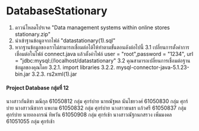 # DatabaseStationary
1. ดาวน์โหลดโปรเจค "Data management systems within online stores stationary.zip"
2. นำเข้าฐานข้อมูลจากไฟล์ "datastationary(1).sql"
3. หากฐานข้อมูลของเราไม่สามารถเชื่อมต่อได้ให้ทำตามขั้นตอนดังต่อไปนี้
    3.1 เปลี่ยนการตั้งค่าการเชื่อมต่อในไฟล์ connect.java แล้วตั้งค่าไฟล์ user = "root",password = "1234", url = "jdbc:mysql://localhost/datastationary" 
    3.2 คุณสามารถเปลี่ยนการเชื่อมต่อฐานข้อมูลของคุณโดย
        3.2.1. import libraries
        3.2.2. mysql-connector-java-5.1.23-bin.jar
        3.2.3. rs2xml(1).jar
        
#### Project Database กลุ่มที่ 12
นางสาวกันติชา 		  มณีกุล 	          61050812  กลุ่ม ศุกร์บ่าย
นายณัฐพล 			    นันไชยวงศ์	       61050830  กลุ่ม ศุกร์บ่าย
นางสาวณิชากร		   แพงาม 	          61050832  กลุ่ม ศุกร์บ่าย
นางสาวธนธร 			   แก้วศรี 	          61050837  กลุ่ม ศุกร์บ่าย
นายอลงกรณ์ 			   ทิพวัน 	         61050908  กลุ่ม ศุกร์เช้า
นางสาวณัฐกนกสรวง 	 เพิ่มมงคล      	61051055  กลุ่ม ศุกร์เช้า
